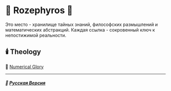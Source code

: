 # 🌹 Rozephyros 🌹
Это место - хранилище тайных знаний, философских размышлений и математических абстракций. Каждая ссылка - сокровенный ключ к непостижимой реальности.
## 🕯️ Theology
🧮 [Numerical Glory](numericalglory.md)
***
##### 🌻 [Русская Версия](index-2.md)




